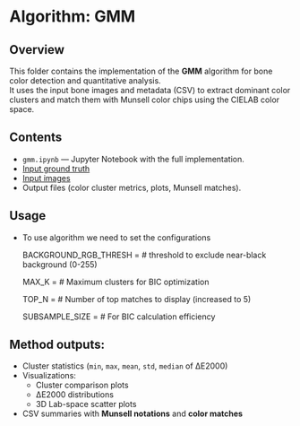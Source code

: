 # Algorithm: GMM

## Overview
This folder contains the implementation of the **GMM** algorithm for bone color detection and quantitative analysis.  
It uses the input bone images and metadata (CSV) to extract dominant color clusters and match them with Munsell color chips using the CIELAB color space.

## Contents
- `gmm.ipynb` — Jupyter Notebook with the full implementation.
- [Input ground truth](../../../color-detector/assets/real_converted.csv)
- [Input images](../../../bone-detector/assets/images/)
- Output files (color cluster metrics, plots, Munsell matches).

## Usage
 - To use algorithm we need to set the configurations

     BACKGROUND_RGB_THRESH = <int value>  # threshold to exclude near-black background (0-255)

     MAX_K = <int value>  # Maximum clusters for BIC optimization

     TOP_N = <int value>  # Number of top matches to display (increased to 5)

     SUBSAMPLE_SIZE = <int value>  # For BIC calculation efficiency

## Method outputs:
- Cluster statistics (`min`, `max`, `mean`, `std`, `median` of ΔE2000)
- Visualizations:
  - Cluster comparison plots
  - ΔE2000 distributions
  - 3D Lab-space scatter plots
- CSV summaries with **Munsell notations** and **color matches**

